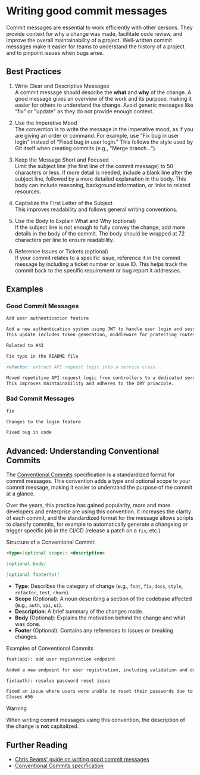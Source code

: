 # Writing good commit messages

Commit messages are essential to work efficiently with other persons. They provide context for why a change was made, facilitate code review, and improve the overall maintainability of a project. Well-written commit messages make it easier for teams to understand the history of a project and to pinpoint issues when bugs arise.

## Best Practices

1. Write Clear and Descriptive Messages\
   A commit message should describe the **what** and **why** of the change. A good message gives an overview of the work and its purpose, making it easier for others to understand the change.
   Avoid generic messages like "fix" or "update" as they do not provide enough context.

2. Use the Imperative Mood\
   The convention is to write the message in the imperative mood, as if you are giving an order or command. For example, use "Fix bug in user login" instead of "Fixed bug in user login." This follows the style used by Git itself when creating commits (e.g., "Merge branch...").

3. Keep the Message Short and Focused\
   Limit the subject line (the first line of the commit message) to 50 characters or less.
   If more detail is needed, include a blank line after the subject line, followed by a more detailed explanation in the body. This body can include reasoning, background information, or links to related resources.

4. Capitalize the First Letter of the Subject\
   This improves readability and follows general writing conventions.

5. Use the Body to Explain What and Why (optional)\
   If the subject line is not enough to fully convey the change, add more details in the body of the commit. The body should be wrapped at 72 characters per line to ensure readability.

6. Reference Issues or Tickets (optional)\
   If your commit relates to a specific issue, reference it in the commit message by including a ticket number or issue ID. This helps track the commit back to the specific requirement or bug report it addresses.

## Examples

### Good Commit Messages

```markdown
Add user authentication feature

Add a new authentication system using JWT to handle user login and session management.
This update includes token generation, middleware for protecting routes, and unit tests.

Related to #42
```

```markdown
Fix typo in the README file
```

```markdown
refactor: extract API request logic into a service class

Moved repetitive API request logic from controllers to a dedicated service class.
This improves maintainability and adheres to the DRY principle.
```

### Bad Commit Messages

```markdown
fix
```

```markdown
Changes to the login feature
```

```markdown
Fixed bug in code
```

## Advanced: Understanding Conventional Commits

The [Conventional Commits](https://www.conventionalcommits.org/en/v1.0.0/) specification is a standardized format for commit messages. This convention adds a type and optional scope to your commit message, making it easier to understand the purpose of the commit at a glance.

Over the years, this practice has gained popularity, more and more developers and enterprise are using this convention. It increases the clarity of each commit, and the standardized format for the message allows scripts to classify commits, for example to automatically generate a changelog or trigger specific job in the CI/CD (release a patch on a `fix`, etc.).

Structure of a Conventional Commit:

```markdown
<type>[optional scope]: <description>

[optional body]

[optional footer(s)]
```

- **Type**: Describes the category of change (e.g., `feat`, `fix`, `docs`, `style`, `refactor`, `test`, `chore`).
- **Scope** (Optional): A noun describing a section of the codebase affected (e.g., `auth`, `api`, `ui`).
- **Description**: A brief summary of the changes made.
- **Body** (Optional): Explains the motivation behind the change and what was done.
- **Footer** (Optional): Contains any references to issues or breaking changes.

Examples of Conventional Commits

```markdown
feat(api): add user registration endpoint

Added a new endpoint for user registration, including validation and database persistence.
```

```markdown
fix(auth): resolve password reset issue

Fixed an issue where users were unable to reset their passwords due to incorrect token validation.
Closes #56
```

> [!WARNING]
> When writing commit messages using this convention, the description of the change is **not** capitalized.

## Further Reading

- [Chris Beams' guide on writing good commit messages](https://chris.beams.io/posts/git-commit/)
- [Conventional Commits specification](https://www.conventionalcommits.org/en/v1.0.0/)
